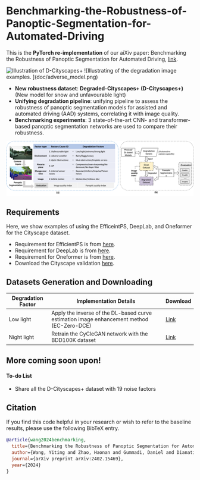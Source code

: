 # Benchmarking-the-Robustness-of-Panoptic-Segmentation-for-Automated-Driving

This is the **PyTorch re-implementation** of our aiXiv paper: 
Benchmarking the Robustness of Panoptic Segmentation for Automated Driving, [link](). 

<img src="docs/D-Cityscapes+.png" alt="Illustration of D-Cityscapes+" width="700"/>
![Illustrating of the degradation image examples. ](doc/adverse_model.png)

- **New robustness dataset**: **Degraded-Cityscapes+ (D-Cityscapes+)** (New model for snow and unfavourable light)
- **Unifying degradation pipeline**: unifying pipeline to assess the robustness of panoptic segmentation models for assisted and automated driving (AAD) systems, correlating it with image quality.
- **Benchmarking experiments**: 3 state-of-the-art CNN- and transformer-based panoptic segmentation networks are used to compare their robustness.

![Illustrating of the unifying degradation data generation pipeline. ](docs/pipeline.png)

## Requirements
Here, we show examples of using the EfficeintPS, DeepLab, and Oneformer for the Cityscape dataset. 
- Requirement for EfficientPS is from [here](https://github.com/DeepSceneSeg/EfficientPS#system-requirements).
- Requirement for DeepLab is from [here](https://github.com/bowenc0221/panoptic-deeplab/blob/master/tools_d2/README.md).
- Requirement for Oneformer is from [here](https://github.com/SHI-Labs/OneFormer).
- Download the Cityscape validation [here](https://mega.nz/folder/tS8QSaxL#5yhdfe9ogpKk18dRwX7WCw](https://www.cityscapes-dataset.com/downloads/)https://www.cityscapes-dataset.com/downloads/).

## Datasets Generation and Downloading
| Degradation Factor      | Implementation Details    | Download |
|-------------|------------|----------|
| Low light  | Apply the inverse of the DL-based curve estimation image enhancement method (EC-Zero-DCE) | [Link](?)|
| Night light | Retrain the CyCleGAN network with the BDD100K dataset |[Link](?)|

## More coming soon upon!

#### To-do List
- Share all the D-Cityscapes+ dataset with 19 noise factors  


## Citation
If you find this code helpful in your research or wish to refer to the baseline results, please use the following BibTeX entry.

```BibTeX
@article{wang2024benchmarking,
  title={Benchmarking the Robustness of Panoptic Segmentation for Automated Driving},
  author={Wang, Yiting and Zhao, Haonan and Gummadi, Daniel and Dianati, Mehrdad and Debattista, Kurt and Donzella, Valentina},
  journal={arXiv preprint arXiv:2402.15469},
  year={2024}
}
